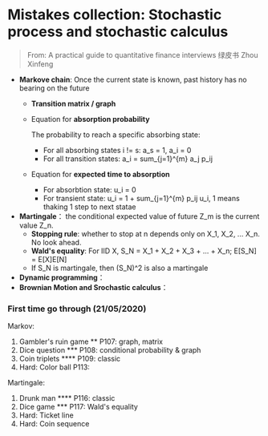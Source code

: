 # Mistakes collection: Stochastic process and stochastic calculus

> From: A practical guide to quantitative finance interviews 绿皮书 Zhou Xinfeng

* **Markove chain**: Once the current state is known, past history has no bearing on the future
    - **Transition matrix / graph** 
    - Equation for **absorption probability**

        The probability to reach a specific absorbing state:
        * For all absorbing states i != s: a_s = 1, a_i = 0
        * For all transition states: a_i = sum_{j=1}^{m} a_j p_ij

    - Equation for **expected time to absorption**
        + For absorbtion state: u_i = 0
        + For transient state: u_i = 1 + sum_{j=1}^{m} p_ij u_i, 1 means thaking 1 step to next statae
* **Martingale**： the conditional expected value of future Z_m is the current value Z_n.
    - **Stopping rule**: whether to stop at n depends only on X_1, X_2, ... X_n. No look ahead.
    - **Wald's equality**: For IID X, S_N = X_1 + X_2 + X_3 + ... + X_n; E[S_N] = E[X]E[N]
    - If S_N is martingale, then (S_N)^2 is also a martingale
* **Dynamic programming**：
* **Brownian Motion and Srochastic calculus**：


### First time go through (21/05/2020)

Markov:

1. Gambler's ruin game ** P107: graph, matrix 
1. Dice question *** P108: conditional probability & graph
1. Coin triplets **** P109: classic
2. Hard: Color ball P113:

Martingale:

1. Drunk man **** P116: classic
2. Dice game *** P117: Wald's equality
3. Hard: Ticket line
4. Hard: Coin sequence
